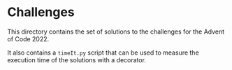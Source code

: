 # Challenges

This directory contains the set of solutions to the challenges for the Advent of Code 2022.

It also contains a `timeIt.py` script that can be used to measure the execution time of the solutions with a decorator.
